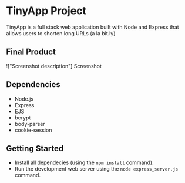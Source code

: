# TinyApp Project

TinyApp is a full stack web application built with Node and Express that allows users to shorten long URLs (a la bit.ly)

## Final Product

!["Screenshot description"]
Screenshot

## Dependencies

- Node.js
- Express
- EJS
- bcrypt
- body-parser
- cookie-session

## Getting Started

- Install all dependecies (using the `npm install` command).
- Run the development web server using the `node express_server.js` command.